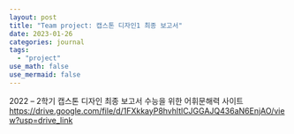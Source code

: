 ```yaml
---
layout: post
title: "Team project: 캡스톤 디자인1 최종 보고서"
date: 2023-01-26
categories: journal
tags:
  - "project"
use_math: false
use_mermaid: false
---
```


2022 – 2학기
캡스톤 디자인 최종 보고서
수능을 위한 어휘문해력 사이트
https://drive.google.com/file/d/1FXkkayP8hvhltlCJGGAJQ436aN6EnjAO/view?usp=drive_link
